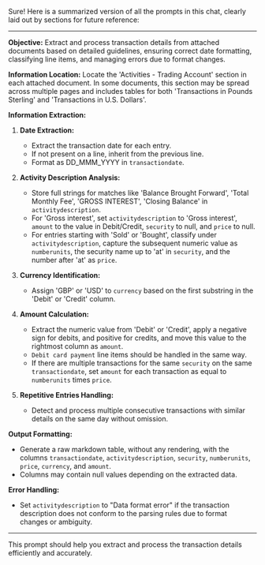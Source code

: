 Sure! Here is a summarized version of all the prompts in this chat, clearly laid out by sections for future reference:

---

**Objective:**
Extract and process transaction details from attached documents based on detailed guidelines, ensuring correct date formatting, classifying line items, and managing errors due to format changes.

**Information Location:**
Locate the 'Activities - Trading Account' section in each attached document. In some documents, this section may be spread across multiple pages and includes tables for both 'Transactions in Pounds Sterling' and 'Transactions in U.S. Dollars'.

**Information Extraction:**

1. **Date Extraction:**
   - Extract the transaction date for each entry.
   - If not present on a line, inherit from the previous line.
   - Format as DD_MMM_YYYY in `transactiondate`.

2. **Activity Description Analysis:**
   - Store full strings for matches like 'Balance Brought Forward', 'Total Monthly Fee', 'GROSS INTEREST', 'Closing Balance' in `activitydescription`.
   - For 'Gross interest', set `activitydescription` to 'Gross interest', `amount` to the value in Debit/Credit, `security` to null, and `price` to null.
   - For entries starting with 'Sold' or 'Bought', classify under `activitydescription`, capture the subsequent numeric value as `numberunits`, the security name up to 'at' in `security`, and the number after 'at' as `price`.

3. **Currency Identification:**
   - Assign 'GBP' or 'USD' to `currency` based on the first substring in the 'Debit' or 'Credit' column.

4. **Amount Calculation:**
   - Extract the numeric value from 'Debit' or 'Credit', apply a negative sign for debits, and positive for credits, and move this value to the rightmost column as `amount`.
   - `Debit card payment` line items should be handled in the same way.
   - If there are multiple transactions for the same `security` on the same `transactiondate`, set `amount` for each transaction as equal to `numberunits` times `price`.

5. **Repetitive Entries Handling:**
   - Detect and process multiple consecutive transactions with similar details on the same day without omission.

**Output Formatting:**
- Generate a raw markdown table, without any rendering, with the columns `transactiondate`, `activitydescription`, `security`, `numberunits`, `price`, `currency`, and `amount`.
- Columns may contain null values depending on the extracted data.

**Error Handling:**
- Set `activitydescription` to "Data format error" if the transaction description does not conform to the parsing rules due to format changes or ambiguity.

---

This prompt should help you extract and process the transaction details efficiently and accurately.
